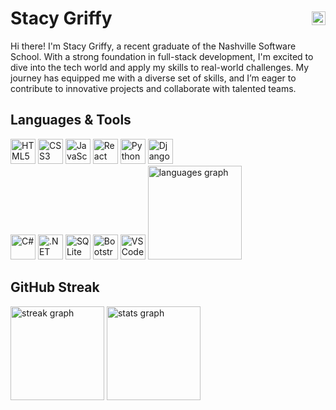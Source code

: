 <h1 style="display: flex; justify-content: space-between; align-items: center;">
  <span>Stacy Griffy</span>
  <a href="https://www.linkedin.com/in/stacy-griffy" target="_blank">
    <img src="https://img.shields.io/static/v1?message=LinkedIn&logo=linkedin&label=&color=0077B5&logoColor=white&labelColor=&style=for-the-badge" height="22" alt="LinkedIn Profile" />
  </a>
</h1>


Hi there! I'm Stacy Griffy, a recent graduate of the Nashville Software School. With a strong foundation in full-stack development, I'm excited to dive into the tech world and apply my skills to real-world challenges. My journey has equipped me with a diverse set of skills, and I’m eager to contribute to innovative projects and collaborate with talented teams.



## Languages & Tools

<div>
  <img src="https://cdn.jsdelivr.net/gh/devicons/devicon/icons/html5/html5-original.svg" height="40" alt="HTML5" />
  <img src="https://cdn.jsdelivr.net/gh/devicons/devicon/icons/css3/css3-original.svg" height="40" alt="CSS3" />
  <img src="https://cdn.jsdelivr.net/gh/devicons/devicon/icons/javascript/javascript-original.svg" height="40" alt="JavaScript" />
  <img src="https://cdn.jsdelivr.net/gh/devicons/devicon/icons/react/react-original.svg" height="40" alt="React" />
  <img src="https://cdn.jsdelivr.net/gh/devicons/devicon/icons/python/python-original.svg" height="40" alt="Python" />
  <img src="https://cdn.jsdelivr.net/gh/devicons/devicon/icons/django/django-plain.svg" height="40" alt="Django" />
</div>
<div >
  <img src="https://cdn.jsdelivr.net/gh/devicons/devicon/icons/csharp/csharp-original.svg" height="40" alt="C#" />
  <img src="https://cdn.jsdelivr.net/gh/devicons/devicon/icons/dot-net/dot-net-original.svg" height="40" alt=".NET" />
  <img src="https://cdn.jsdelivr.net/gh/devicons/devicon/icons/sqlite/sqlite-original.svg" height="40" alt="SQLite" />
  <img src="https://cdn.jsdelivr.net/gh/devicons/devicon/icons/bootstrap/bootstrap-original.svg" height="40" alt="Bootstrap" />
  <img src="https://cdn.jsdelivr.net/gh/devicons/devicon/icons/vscode/vscode-original.svg" height="40" alt="VSCode" />
  <img src="https://github-readme-stats.vercel.app/api/top-langs?username=sgriff22&locale=en&hide_title=false&layout=compact&card_width=320&langs_count=5&theme=cobalt&hide_border=true" height="150" alt="languages graph"  />
</div>


## GitHub Streak

<div align="left">
  <img src="https://streak-stats.demolab.com?user=sgriff22&locale=en&mode=daily&theme=cobalt&hide_border=true&border_radius=5" height="150" alt="streak graph"  />
  <img src="https://github-readme-stats.vercel.app/api?username=sgriff22&hide_title=false&hide_rank=false&show_icons=true&include_all_commits=false&count_private=true&disable_animations=false&theme=cobalt&locale=en&hide_border=true" height="150" alt="stats graph"  />
</div>


